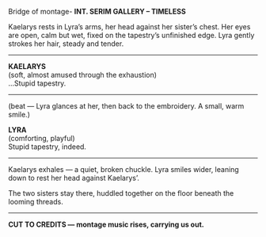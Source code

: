 Bridge of montage- 
**INT. SERIM GALLERY – TIMELESS**

Kaelarys rests in Lyra’s arms, her head against her sister’s chest. Her eyes are open, calm but wet, fixed on the tapestry’s unfinished edge. Lyra gently strokes her hair, steady and tender.

---

**KAELARYS**  
(soft, almost amused through the exhaustion)  
…Stupid tapestry.

---

(beat — Lyra glances at her, then back to the embroidery. A small, warm smile.)

**LYRA**  
(comforting, playful)  
Stupid tapestry, indeed.

---

Kaelarys exhales — a quiet, broken chuckle. Lyra smiles wider, leaning down to rest her head against Kaelarys’.

The two sisters stay there, huddled together on the floor beneath the looming threads.

---

**CUT TO CREDITS — montage music rises, carrying us out.**